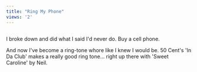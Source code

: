 ```yaml
---
title: "Ring My Phone"
views: '2'
---
```

<p><a href="http://www.flickr.com/photo.gne?id=512142" title="photo sharing"><img src="http://www.flickr.com/photos/512142_m.jpg" alt="" /></a></p>
<p>I broke down and did what I said I'd never do.  Buy a cell phone.</p>
<p>And now I've become a ring-tone whore like I knew I would be.  50 Cent's 'In Da Club' makes a really good ring tone...  right up there with 'Sweet Caroline' by Neil.</p>
